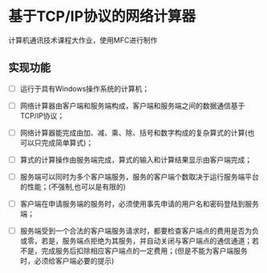 # 基于TCP/IP协议的网络计算器

计算机通讯技术课程大作业，使用MFC进行制作

## 实现功能

- [ ] 运行于具有Windows操作系统的计算机；

- [ ] 网络计算器由客户端和服务端构成，客户端和服务端之间的数据通信基于TCP/IP协议；

- [ ] 网络计算器能完成由加、减、乘、除、括号和数字构成的复杂算式的计算(也可以只完成简单算式)；

- [ ] 算式的计算操作由服务端完成，算式的输入和计算结果显示由客户端完成；

- [ ] 服务端可以同时为多个客户端服务，服务的客户端个数取决于运行服务端平台的性能；(不强制,也可以是有限的)

- [ ] 客户端在申请服务端的服务时，必须使用事先申请的用户名和密码登陆到服务端； 

- [ ] 服务端受到一个合法的客户端服务请求时，都要检查客户端点的费用是否为负或零，若是，服务端点拒绝为其服务，并自动关闭与客户端点的通信通道；若不是，完成服务后扣除相应客户端点的一定费用；(但是不能为客户端服务时，必须给客户端必要的提示)
